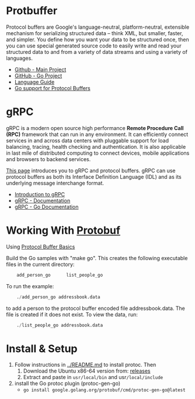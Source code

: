# Protbuffer

Protocol buffers are Google's language-neutral, platform-neutral, extensible mechanism for serializing structured data – think XML, but smaller, faster, and simpler. You define how you want your data to be structured once, then you can use special generated source code to easily write and read your structured data to and from a variety of data streams and using a variety of languages.

* [Github - Main Project](https://github.com/protocolbuffers/protobuf)
* [GitHub - Go Project](https://github.com/protocolbuffers/protobuf-go)
* [Language Guide](https://developers.google.com/protocol-buffers/docs/overview)
* [Go support for Protocol Buffers](https://pkg.go.dev/google.golang.org/protobuf#section-readme)

# gRPC 

gRPC is a modern open source high performance **Remote Procedure Call (RPC)** framework that can run in any environment. It can efficiently connect services in and across data centers with pluggable support for load balancing, tracing, health checking and authentication. It is also applicable in last mile of distributed computing to connect devices, mobile applications and browsers to backend services.

[This page](https://grpc.io/docs/what-is-grpc/introduction/) introduces you to gRPC and protocol buffers. gRPC can use protocol buffers as both its Interface Definition Language (IDL) and as its underlying message interchange format.

* [Introduction to gRPC](https://grpc.io/docs/what-is-grpc/introduction/)
* [gRPC - Documentation](https://grpc.io/docs/)
* [gRPC - Go Documentation](https://grpc.io/docs/languages/go/)

# Working With [Protobuf]()

Using [Protocol Buffer Basics](https://developers.google.com/protocol-buffers/docs/gotutorial)

Build the Go samples with "make go".  This creates the following
executable files in the current directory:
```s
    add_person_go      list_people_go
```

To run the example:
```s
    ./add_person_go addressbook.data
```

to add a person to the protocol buffer encoded file addressbook.data.  The file
is created if it does not exist.  To view the data, run:
```s
    ./list_people_go addressbook.data
```

# Install & Setup

1. Follow instructions in [../README.md](../README.md) to install protoc. Then
   1. Download the Ubuntu x86-64 version from: [releases](https://github.com/protocolbuffers/protobuf/releases)
   2. Extract and paste in `usr/local/bin` and usr`/local/include`
2. install the Go protoc plugin (protoc-gen-go)
   * `go install google.golang.org/protobuf/cmd/protoc-gen-go@latest`
